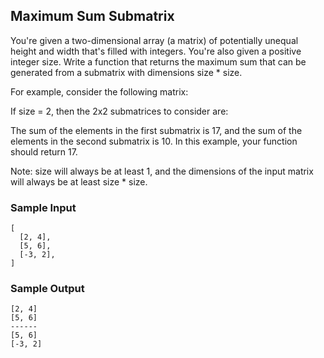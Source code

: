 
## Maximum Sum Submatrix

You're given a two-dimensional array (a matrix) of potentially unequal height
and width that's filled with integers. You're also given a positive integer
size. Write a function that returns the maximum sum that can be
generated from a submatrix with dimensions size * size.

For example, consider the following matrix:

If size = 2, then the 2x2 submatrices to consider are:

The sum of the elements in the first submatrix is 17, and the sum
of the elements in the second submatrix is 10. In this example,
your function should return 17.

Note: size will always be at least 1, and the
dimensions of the input matrix will always be at least
size * size.

### Sample Input
```
[
  [2, 4],
  [5, 6],
  [-3, 2],
]
```

### Sample Output
```
[2, 4]
[5, 6]
------
[5, 6]
[-3, 2]
```
